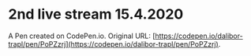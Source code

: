 # 2nd live stream 15.4.2020

A Pen created on CodePen.io. Original URL: [https://codepen.io/dalibor-trapl/pen/PoPZzrj](https://codepen.io/dalibor-trapl/pen/PoPZzrj).


